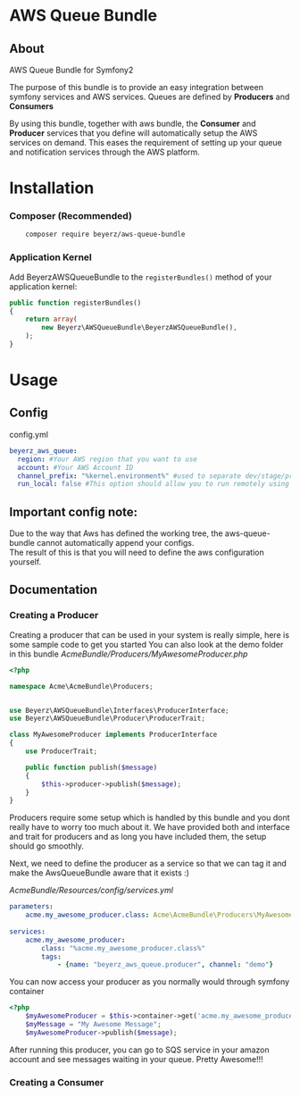 # AWS Queue Bundle

## About
AWS Queue Bundle for Symfony2

The purpose of this bundle is to provide an easy integration between symfony services and AWS services.
Queues are defined by **Producers** and **Consumers**

By using this bundle, together with aws bundle, the **Consumer** and **Producer** services that you define will automatically setup the AWS services on demand. This eases the requirement of setting up your queue and notification services through the AWS platform.

# Installation

### Composer (Recommended)
```bash
    composer require beyerz/aws-queue-bundle
```
### Application Kernel

Add BeyerzAWSQueueBundle to the `registerBundles()` method of your application kernel:
```php
public function registerBundles()
{
    return array(
        new Beyerz\AWSQueueBundle\BeyerzAWSQueueBundle(),
    );
}
```

# Usage
## Config
config.yml
```yaml
beyerz_aws_queue:
  region: #Your AWS region that you want to use
  account: #Your AWS Account ID
  channel_prefix: "%kernel.environment%" #used to separate dev/stage/prod (mainly to make development eaiser)
  run_local: false #This option should allow you to run remotely using aws, or locally using no-queue or gearman
```

## Important config note:
Due to the way that Aws has defined the working tree, the aws-queue-bundle cannot automatically append your configs.<br>
The result of this is that you will need to define the aws configuration yourself.

## Documentation
### Creating a Producer

Creating a producer that can be used in your system is really simple, here is some sample code to get you started
You can also look at the demo folder in this bundle
_AcmeBundle/Producers/MyAwesomeProducer.php_
```php
<?php

namespace Acme\AcmeBundle\Producers;


use Beyerz\AWSQueueBundle\Interfaces\ProducerInterface;
use Beyerz\AWSQueueBundle\Producer\ProducerTrait;

class MyAwesomeProducer implements ProducerInterface
{
    use ProducerTrait;

    public function publish($message)
    {
        $this->producer->publish($message);
    }
}

```
Producers require some setup which is handled by this bundle and you dont really have to worry too much about it.
We have provided both and interface and trait for producers and as long you have included them, the setup should go smoothly.

Next, we need to define the producer as a service so that we can tag it and make the AwsQueueBundle aware that it exists :)

_AcmeBundle/Resources/config/services.yml_
```YAML
parameters:
    acme.my_awesome_producer.class: Acme\AcmeBundle\Producers\MyAwesomeProducer
    
services:
    acme.my_awesome_producer:
        class: "%acme.my_awesome_producer.class%"
        tags:
            - {name: "beyerz_aws_queue.producer", channel: "demo"}
```

You can now access your producer as you normally would through symfony container
```PHP
<?php
    $myAwesomeProducer = $this->container->get('acme.my_awesome_producer');
    $myMessage = "My Awesome Message";
    $myAwesomeProducer->publish($message);
```
After running this producer, you can go to SQS service in your amazon account and see messages waiting in your queue.
Pretty Awesome!!!

### Creating a Consumer

